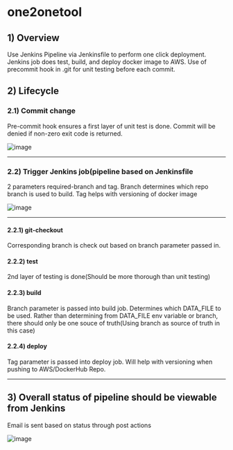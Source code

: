 # one2onetool

## 1) Overview
Use Jenkins Pipeline via Jenkinsfile to perform one click deployment. Jenkins job does test, build, and deploy docker image to AWS.
Use of precommit hook in .git for unit testing before each commit. 

## 2) Lifecycle
### 2.1) Commit change
Pre-commit hook ensures a first layer of unit test is done. Commit will be denied if non-zero exit code is returned. 

![image](https://user-images.githubusercontent.com/81013119/111900654-c5881e80-8a6e-11eb-876b-35820994bd6b.png)
***

### 2.2) Trigger Jenkins job(pipeline based on Jenkinsfile
2 parameters required-branch and tag. Branch determines which repo branch is used to build. Tag helps with versioning of docker image

![image](https://user-images.githubusercontent.com/81013119/111900695-f5cfbd00-8a6e-11eb-97fd-50a490cb9e36.png)
***

#### 2.2.1) git-checkout
Corresponding branch is check out based on branch parameter passed in.

#### 2.2.2) test
2nd layer of testing is done(Should be more thorough than unit testing)

#### 2.2.3) build 
Branch parameter is passed into build job. Determines which DATA_FILE to be used. Rather than determining from DATA_FILE env variable or branch, there should only be one souce of truth(Using branch as source of truth in this case)

#### 2.2.4) deploy
Tag parameter is passed into deploy job. Will help with versioning when pushing to AWS/DockerHub Repo.
***

## 3) Overall status of pipeline should be viewable from Jenkins
Email is sent based on status through post actions

![image](https://user-images.githubusercontent.com/81013119/111900556-3c70e780-8a6e-11eb-88e0-d1c6b32032fb.png)

